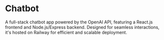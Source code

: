 # Chatbot
A full-stack chatbot app powered by the OpenAI API, featuring a React.js frontend and Node.js/Express backend. Designed for seamless interactions, it's hosted on Railway for efficient and scalable deployment.
